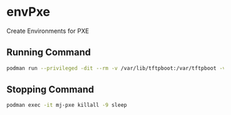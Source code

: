 # envPxe
Create Environments for PXE 

## Running Command
``` bash
podman run --privileged -dit --rm -v /var/lib/tftpboot:/var/tftpboot -v /var/www/html:/var/www/localhost/htdocs -p 69:69 -p 67:67 -p 68:68 -p 80:80 --network host --name mj-pxe localhost/mj-alpine-pxe:v1.0
```

## Stopping Command
```bash
podman exec -it mj-pxe killall -9 sleep
```

